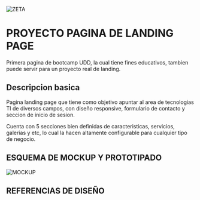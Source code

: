 ![ZETA](https://i.imgur.com/Mf9uLA7.png)

# PROYECTO PAGINA DE LANDING PAGE

Primera pagina de bootcamp UDD, la cual tiene fines educativos, tambien puede servir para un proyecto real de landing.

## Descripcion basica
Pagina landing page que tiene como objetivo apuntar al area de tecnologias TI de diversos campos, con diseño responsive, formulario de contacto y seccion de inicio de sesion.

Cuenta con 5 secciones bien definidas de  caracteristicas, servicios, galerias y etc, lo cual la hacen altamente configurable para cualquier tipo de negocio.

## ESQUEMA DE MOCKUP Y PROTOTIPADO

![MOCKUP](https://i.imgur.com/gVeL907.png)

## REFERENCIAS DE DISEÑO